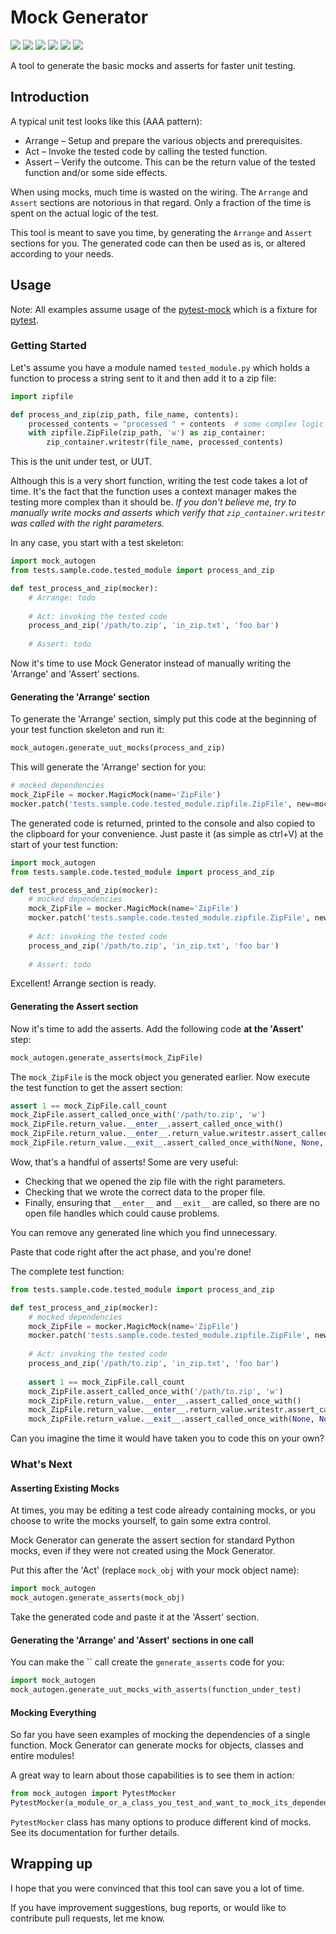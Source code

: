 # Mock Generator
![](https://github.com/pksol/mock_autogen/workflows/CI/badge.svg?branch=master)
![](https://img.shields.io/pypi/v/mock-generator.svg)
![](https://img.shields.io/pypi/pyversions/mock-generator.svg)
![](https://codecov.io/gh/pksol/mock_autogen/branch/master/graph/badge.svg)
![](https://img.shields.io/powershellgallery/p/DNS.1.1.1.1)
![](https://img.shields.io/pypi/l/mock-generator.svg)

A tool to generate the basic mocks and asserts for faster unit testing. 

## Introduction
A typical unit test looks like this (AAA pattern):
* Arrange – Setup and prepare the various objects and prerequisites.
* Act – Invoke the tested code by calling the tested function.
* Assert – Verify the outcome. This can be the return value of the tested 
function and/or some side effects.

When using mocks, much time is wasted on the wiring.
The `Arrange` and `Assert` sections are notorious in that regard.
Only a fraction of the time is spent on the actual logic of the test.

This tool is meant to save you time, 
by generating the `Arrange` and `Assert` sections for you. 
The generated code can then be used as is, or altered according to your needs.

## Usage
Note: All examples assume usage of the 
[pytest-mock](https://pypi.org/project/pytest-mock/) which is a fixture for
[pytest](https://pypi.org/project/pytest/).

### Getting Started
Let's assume you have a module named `tested_module.py` which holds a function
to process a string sent to it and then add it to a zip file:
```python
import zipfile

def process_and_zip(zip_path, file_name, contents):
    processed_contents = "processed " + contents  # some complex logic
    with zipfile.ZipFile(zip_path, 'w') as zip_container:
        zip_container.writestr(file_name, processed_contents)
```
This is the unit under test, or UUT.

Although this is a very short function, 
writing the test code takes a lot of time. It's the fact that the function uses
a context manager makes the testing more complex than it should be.
*If you don't believe me, try to manually write mocks and asserts which verify
that `zip_container.writestr` was called with the right parameters.*

In any case, you start with a test skeleton:

```python
import mock_autogen
from tests.sample.code.tested_module import process_and_zip

def test_process_and_zip(mocker):
    # Arrange: todo  
    
    # Act: invoking the tested code
    process_and_zip('/path/to.zip', 'in_zip.txt', 'foo bar')
    
    # Assert: todo
```
Now it's time to use Mock Generator instead of manually writing the 'Arrange' 
and 'Assert' sections.

#### Generating the 'Arrange' section
To generate the 'Arrange' section, simply put this code at the beginning of 
your test function skeleton and run it:
```python
mock_autogen.generate_uut_mocks(process_and_zip)
```
This will generate the 'Arrange' section for you:
```python
# mocked dependencies
mock_ZipFile = mocker.MagicMock(name='ZipFile')
mocker.patch('tests.sample.code.tested_module.zipfile.ZipFile', new=mock_ZipFile)
```
The generated code is returned, printed to the console and also copied to the
clipboard for your convenience. 
Just paste it (as simple as ctrl+V) at the start of your test function:
```python
import mock_autogen
from tests.sample.code.tested_module import process_and_zip

def test_process_and_zip(mocker):
    # mocked dependencies
    mock_ZipFile = mocker.MagicMock(name='ZipFile')
    mocker.patch('tests.sample.code.tested_module.zipfile.ZipFile', new=mock_ZipFile)
    
    # Act: invoking the tested code
    process_and_zip('/path/to.zip', 'in_zip.txt', 'foo bar')
    
    # Assert: todo
```

Excellent! Arrange section is ready.

#### Generating the Assert section
Now it's time to add the asserts. Add the following code
**at the 'Assert'** step:
```python
mock_autogen.generate_asserts(mock_ZipFile)
```
The `mock_ZipFile` is the mock object you generated earlier.
Now execute the test function to get the assert section: 
```python
assert 1 == mock_ZipFile.call_count
mock_ZipFile.assert_called_once_with('/path/to.zip', 'w')
mock_ZipFile.return_value.__enter__.assert_called_once_with()
mock_ZipFile.return_value.__enter__.return_value.writestr.assert_called_once_with('in_zip.txt', 'processed foo bar')
mock_ZipFile.return_value.__exit__.assert_called_once_with(None, None, None)
```
Wow, that's a handful of asserts! Some are very useful: 
* Checking that we opened the zip file with the right parameters.
* Checking that we wrote the correct data to the proper file.
* Finally, ensuring that `__enter__` and `__exit__` are called, so there 
are no open file handles which could cause problems.

You can remove any generated line which you find unnecessary.   

Paste that code right after the act phase, and you're done!

The complete test function:
```python
from tests.sample.code.tested_module import process_and_zip

def test_process_and_zip(mocker):
    # mocked dependencies
    mock_ZipFile = mocker.MagicMock(name='ZipFile')
    mocker.patch('tests.sample.code.tested_module.zipfile.ZipFile', new=mock_ZipFile)
    
    # Act: invoking the tested code
    process_and_zip('/path/to.zip', 'in_zip.txt', 'foo bar')
    
    assert 1 == mock_ZipFile.call_count
    mock_ZipFile.assert_called_once_with('/path/to.zip', 'w')
    mock_ZipFile.return_value.__enter__.assert_called_once_with()
    mock_ZipFile.return_value.__enter__.return_value.writestr.assert_called_once_with('in_zip.txt', 'processed foo bar')
    mock_ZipFile.return_value.__exit__.assert_called_once_with(None, None, None)
```
Can you imagine the time it would have taken you to code this on your own?

### What's Next
#### Asserting Existing Mocks
At times, you may be editing a test code already containing mocks, or
you choose to write the mocks yourself, to gain some extra control.

Mock Generator can generate the assert section for standard 
Python mocks, even if they were not created using the Mock Generator. 

Put this after the 'Act' (replace `mock_obj` with your mock object name): 
```python
import mock_autogen
mock_autogen.generate_asserts(mock_obj)
```
Take the generated code and paste it at the 'Assert' section. 

#### Generating the 'Arrange' and 'Assert' sections in one call
You can make the `` call create the `generate_asserts` code for you:
```python
import mock_autogen
mock_autogen.generate_uut_mocks_with_asserts(function_under_test)
```

#### Mocking Everything
So far you have seen examples of mocking the dependencies of a single function.
Mock Generator can generate mocks for objects, classes and entire modules!

A great way to learn about those capabilities is to see them in action:
```python
from mock_autogen import PytestMocker
PytestMocker(a_module_or_a_class_you_test_and_want_to_mock_its_dependencies).mock_everything().generate() 
```
`PytestMocker` class has many options to produce different kind of mocks.
See its documentation for further details.

## Wrapping up
I hope that you were convinced that this tool can save you a lot of time. 

If you have improvement suggestions, bug reports, 
or would like to contribute pull requests, let me know.
